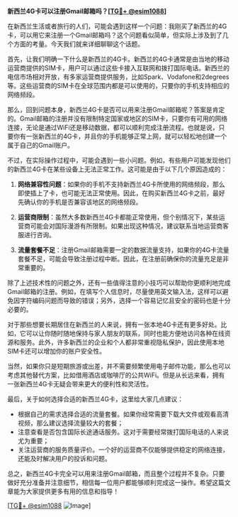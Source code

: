 **新西兰4G卡可以注册Gmail邮箱吗？[[TG💪+ @esim1088](https://t.me/s/esim1088)]**

在新西兰生活或者旅行的人们，可能会遇到这样一个问题：我刚买了新西兰的4G卡，可以用它来注册一个Gmail邮箱吗？这个问题看似简单，但实际上涉及到了几个方面的考量。今天我们就来详细聊聊这个话题。

首先，让我们明确一下什么是新西兰的4G卡。新西兰的4G卡通常是由当地的移动运营商提供的SIM卡，用户可以通过这些卡接入互联网和拨打国际电话。新西兰的电信市场相对开放，有多家运营商提供服务，比如Spark、Vodafone和2degrees等。这些运营商的SIM卡在全球范围内都是可以使用的，只要你的手机支持相应的网络频段。

那么，回到问题本身，新西兰4G卡是否可以用来注册Gmail邮箱呢？答案是肯定的。Gmail邮箱的注册并没有限制特定国家或地区的SIM卡，只要你有可用的网络连接，无论是通过WiFi还是移动数据，都可以顺利完成注册流程。也就是说，只要你有一张新西兰的4G卡，并且你的手机能够正常上网，就可以轻松地创建一个属于自己的Gmail账户。

不过，在实际操作过程中，可能会遇到一些小问题。例如，有些用户可能发现他们的新西兰4G卡在某些设备上无法正常工作。这可能是由于以下几个原因造成的：

1. **网络兼容性问题**：如果你的手机不支持新西兰4G卡所使用的网络频段，那么即使插上了卡，也可能无法正常使用。因此，在购买新西兰4G卡之前，最好先确认你的手机是否兼容该地区的网络频段。
   
2. **运营商限制**：虽然大多数新西兰4G卡都能正常使用，但个别情况下，某些运营商可能会对国际漫游有所限制。如果出现这种情况，建议联系当地运营商客服进行咨询。

3. **流量套餐不足**：注册Gmail邮箱需要一定的数据流量支持，如果你的4G卡流量套餐不足，可能会导致注册过程中断。因此，在注册前确保你的流量充足是非常重要的。

除了上述技术性的问题之外，还有一些值得注意的小技巧可以帮助你更顺利地完成Gmail邮箱的注册。例如，在填写个人信息时，尽量使用英文输入法，这样可以避免因字符编码问题而导致的错误；另外，选择一个容易记忆且安全的密码也是十分必要的。

对于那些想要长期居住在新西兰的人来说，拥有一张本地4G卡还有更多好处。比如，它可以让你随时随地保持与家人朋友的联系，同时也能方便地访问各种在线资源和服务。此外，许多新西兰的企业和个人都非常重视隐私保护，因此使用本地SIM卡还可以增加你的账户安全性。

当然，如果你只是短期旅游或出差，并不需要频繁使用电子邮件功能，那么也可以考虑其他替代方案，比如借用酒店或咖啡厅的公共WiFi。但是从长远来看，拥有一张新西兰4G卡无疑会带来更大的便利性和灵活性。

最后，关于如何选择合适的新西兰4G卡，这里给大家几点建议：

- 根据自己的需求选择合适的流量套餐。如果你经常需要下载大文件或观看高清视频，那么建议选择流量较大的套餐；
- 注意查看是否包含国际长途通话服务。这对于需要经常拨打国际电话的人来说尤为重要；
- 关注运营商的服务质量评价。一个好的运营商不仅能够提供稳定的网络连接，还能及时解决用户的投诉和问题。

总之，新西兰4G卡完全可以用来注册Gmail邮箱，而且整个过程并不复杂。只要做好充分准备并注意细节，相信每一位用户都能够顺利完成这一操作。希望这篇文章能为大家提供更多有用的信息和指导！

[[TG💪+ @esim1088](https://t.me/s/esim1088) ![Image](https://i.postimg.cc/4NQfJmqS/Snipaste-2025-05-13-00-14-12.png)]